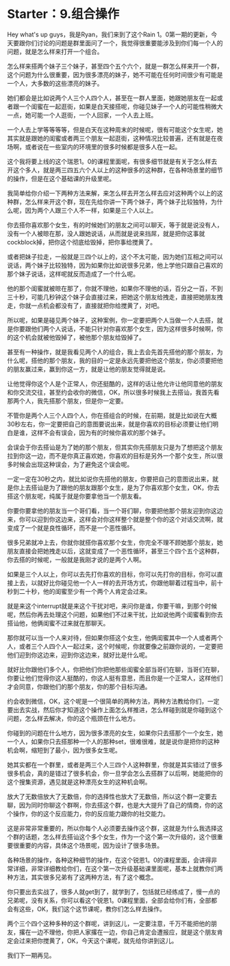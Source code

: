 # Starter：9.组合操作

Hey what's up guys，我是Ryan，我们来到了这个Rain 1。0第一期的更新，今天要跟你们讨论的问题是群里面问了一个，我觉得很重要能涉及到你们每一个人的问题，就是怎么样来打开一个组合。

怎么样来搭两个妹子三个妹子，甚至四个五个六个，就是一群怎么样来开一个群，这个问题为什么很重要，因为很多漂亮的妹子，她不可能在任何时间很少有可能是一个人，大多数的这些漂亮的妹子。

她们都会是比如说两个人三个人四个人，甚至在一群人里面，她跟她朋友在一起或者跟一个闺蜜在一起逛街，如果是白天接搭呢，你碰见妹子一个人的可能性稍微大一点，她可能一个人逛街，一个人回家，一个人去上班。

一个人去上学等等等等，但是白天在这种周末的时候呢，很有可能这个女生呢，她其实就是跟她的闺蜜或者两三个朋友一起逛街，这种情况比较普遍，还有就是在夜场啊，或者说在一些室内的环境里的很多时候都是很多人在一起。

这个我将要上线的这个瑞恩1。0的课程里面呢，有很多细节就是有关于怎么样去开这个多人，就是两三四五六个人以上的这种很多的这种群，在各种场景里的细节的操作，但是在这个基础课的升级里呢。

我简单给你介绍一下两种方法来解，来怎么样去开怎么样去应对这种两个以上的这种群，怎么样来开这个群，现在先给你讲一下两个妹子，两个妹子比较独特，为什么呢，因为两个人跟三个人不一样，如果是三个人以上。

你去搭你喜欢那个女生，有的时候她们的朋友之间可以聊天，等于就是说没有人，没有一个人被晾在那，没人跟她说话，从而就是说来挡屌，就是把你这事就cockblock掉，把你这个彻底给毁掉，把你事给搅黄了。

或者把妹子拉走，一般就是三四个以上的，这个不太可能，因为她们互相之间可以说话，两个妹子比较独特，因为如果你比如说很多兄弟，他上学他只跟自己喜欢的那个妹子说话，这样呢就反而造成了一个什么呢。

他的那个闺蜜就被晾在那了，你就不理他，如果你不理他的话，百分之一百，不到三十秒，可能几秒钟这个妹子会直接过来，把她这个朋友给拽走，直接把她朋友拽走，你就一点机会都没有了，直接就把你给搅黄了，对吧。

所以呢，如果是碰见两个妹子，这种案例，你一定要把两个人当做一个人去搭，就是你要跟他们两个人说话，不能只针对你喜欢那个女生，因为这样很多时候啊，你的这个机会就被他毁掉了，被他那个朋友给毁掉了。

甚至有一种操作，就是我看见两个人的组合，我上去会先首先搭他的那个朋友，为什么呢，搭他的那个朋友，我的目的一定是永远先要把他这个朋友，你必须要把他的朋友赢过来，赢到你这一方，就是让他的朋友觉得就是说。

让他觉得你这个人是个正常人，你还挺酷的，这样的话让他允许让他同意他的朋友和你交流交往，甚至约会收你的微信，OK，所以很多时候我上去搭讪，我首先看那两个人，我先搭那个朋友，但是你一定要。

不管你是两个人三个人四个人，你在搭组合的时候，在前期，就是比如说在大概30秒左右，你一定要把自己的意图要说出来，就是你喜欢的目标必须要让他们明白是谁，这样不会有误会，因为有的时候你喜欢的那个妹子。

会误会于你去搭讪是为了她的那个朋友，但其实你先搭朋友只是为了想把这个朋友拉到你这一边，而不是你真正喜欢她，你喜欢的目标是另外一个那个女生，所以很多时候会出现这种误会，为了避免这个误会呢。

一定一定在30秒之内，就比如说你先搭他的朋友，你要把自己的意图说出来，就是你上去搭讪是为了跟他的朋友跟那个女生，是为了你喜欢那个女生，OK，你去搭这个朋友呢，纯属于就是你要拿他当一个朋友看。

你要你要拿他的朋友当一个哥们看，当一个哥们聊，你要把他那个朋友迎到你这边来，你可以迎到你这边来，这样会对你这样整个就是整个你的这个对话交流啊，就变成了一个就是良性循环，而不是一个恶性循环。

很多兄弟就冲上去，你就你就搭你喜欢那个女生，你完全不理不顾她那个朋友，她朋友直接会把她拽走以后，这就变成了一个恶性循环，甚至三个四个五个这种群，你去搭的时候呢，一般就是我刚才说的是两个人啊。

如果是三个人以上，你可以去先打你喜欢的目标，你可以先打你的目标，你可以直接上去，以就好比你碰见他一个人一样的去开场方式，你跟他聊着过程当中，前十秒到二十秒，他的闺蜜至少有一个两个人肯定会过来。

就是来这个interrupt就是来这个干扰对吧，来问你是谁，你要干嘛，到那个时候呢，然后你再去处理这个问题，如果他们不过来干扰，比如说他两个闺蜜看到你去搭讪他，他俩闺蜜不过来就在那聊天。

那你就可以当一个人来对待，但如果你搭这个女生，他俩闺蜜其中一个人或者两个人，或者三个人四个人一起过来，这个时候呢，你就要像之前跟你说的，一定要把他们迎到你这边来，迎到你这边来，就好比是什么呢。

就好比你跟他们多个人，你把他们你把他那些闺蜜全部当哥们在聊，当哥们在聊，你要让他们觉得你这人挺酷的，你这人挺有意思，而且你是一个正常人，这样他们才会同意，你跟他们的那个朋友，你的那个目标沟通。

约会收到微信，OK，这个呢是一个很简单的两种方法，两种方法教给你们，一定要出去实战，然后你才知道这个操作上面怎么样推进，怎么样碰到就是你碰到这个问题，怎么样去解决，你的这个瓶颈在什么地方。

你碰到的问题在什么地方，因为很多漂亮的女生，如果你只去搭那个一个女生，她一个人，如果你只去搭那种一个人的那种set，很难很难，就是说你是把你的这种机会啊，缩短到了最小，因为很多女生呢。

她其实都在一个群里，或者是两三个人三四个人这种群里，你就是其实错过了很多很多机会，真的是错过了很多机会，你一旦学会怎么去搭群了以后啊，她能把你的这个搜集资源，遇见就是这种漂亮女生的这种机会啊。

放大了无数倍放大了无数倍，你的选择性也放大了无数倍，所以这个群一定要去聊，因为同时你聊这个群啊，你去搭这个群，也是大大提升了自己的情商，你的这个操作，你的这个反应能力，你的反应能力跟你的社交能力。

这是非常非常重要的，所以你每个人必须要去操作这个群，这就是为什么我选择这个群的话题，怎么样去搭讪这个多个女生，作为一个这个第一次升级的，这个很重要很重要的内容，具体这个场景呢，因为设计了很多场景。

各种场景的操作，各种这种细节的操作，在这个锐恩1。0的课程里面，会讲得非常详细，非常详细教给你们，在这个第一次升级基础课里面呢，基本上就教你们两种方法，其实很多兄弟有了这两种方法，有了这个概念。

你只要出去实战了，很多人就get到了，就学到了，包括就已经练成了，慢一点的兄弟呢，没有关系，你可以看这个锐恩1。0课程里面，全部会给你们有，全部都会有这些，OK，我们这个这节课呢，教你们怎么样去操作。

两个三个四个这种多种的这个群呢，讲到这儿，一定要注意，千万不能把他的朋友，撂在一边不理他，你把人家撂在一边，你自己肯定会遭报应，就是这个朋友肯定会过来把你搅黄了，OK，今天这个课呢，就先给你讲到这儿。

我们下一期再见。